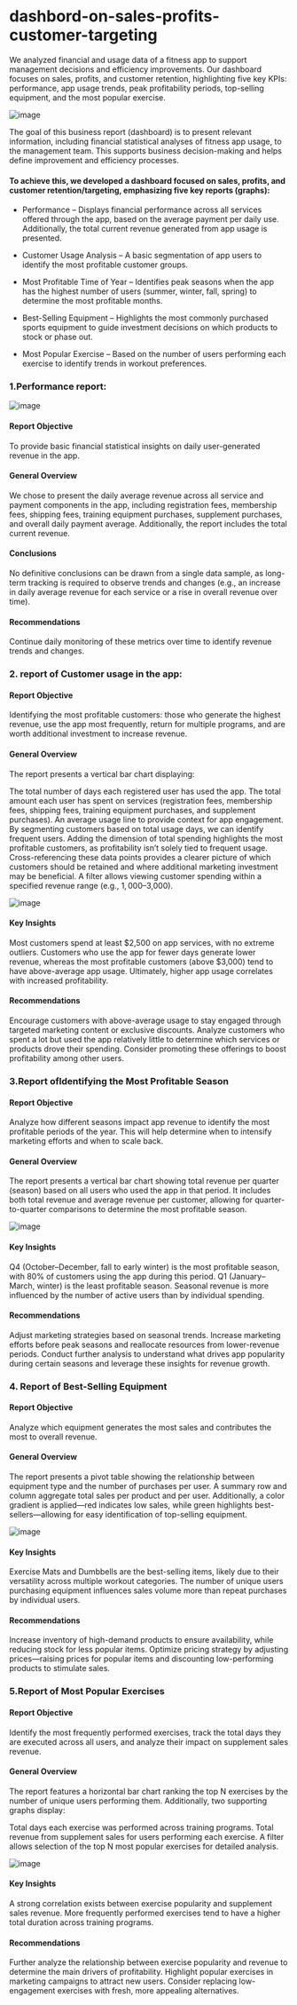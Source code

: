 # dashbord-on-sales-profits-customer-targeting
We analyzed financial and usage data of a fitness app to support management decisions and efficiency improvements. 
Our dashboard focuses on sales, profits, and customer retention, highlighting five key KPIs: performance, app usage trends, peak profitability periods, top-selling equipment, and the most popular exercise.

![image](https://github.com/user-attachments/assets/9cfdf7e5-db7d-41e3-9ae5-f84e193c7e52)


The goal of this business report (dashboard) is to present relevant information, including financial statistical analyses of fitness app usage, to the management team. This supports business decision-making and helps define improvement and efficiency processes.

#### To achieve this, we developed a dashboard focused on sales, profits, and customer retention/targeting, emphasizing five key reports (graphs):

* Performance – Displays financial performance across all services offered through the app, based on the average payment per daily use. Additionally, the total current revenue generated from app usage is presented.

* Customer Usage Analysis – A basic segmentation of app users to identify the most profitable customer groups.

* Most Profitable Time of Year – Identifies peak seasons when the app has the highest number of users (summer, winter, fall, spring) to determine the most profitable months.

* Best-Selling Equipment – Highlights the most commonly purchased sports equipment to guide investment decisions on which products to stock or phase out.

* Most Popular Exercise – Based on the number of users performing each exercise to identify trends in workout preferences.

### 1.Performance report:

![image](https://github.com/user-attachments/assets/8b1b6230-e652-4d49-a391-e5b1490b3fae)

#### Report Objective
To provide basic financial statistical insights on daily user-generated revenue in the app.

#### General Overview
We chose to present the daily average revenue across all service and payment components in the app, including registration fees, membership fees, shipping fees, training equipment purchases, supplement purchases, and overall daily payment average. Additionally, the report includes the total current revenue.

#### Conclusions
No definitive conclusions can be drawn from a single data sample, as long-term tracking is required to observe trends and changes (e.g., an increase in daily average revenue for each service or a rise in overall revenue over time).

#### Recommendations
Continue daily monitoring of these metrics over time to identify revenue trends and changes.

### 2. report of Customer usage in the app:

#### Report Objective
Identifying the most profitable customers: those who generate the highest revenue, use the app most frequently, return for multiple programs, and are worth additional investment to increase revenue.

#### General Overview
The report presents a vertical bar chart displaying:

The total number of days each registered user has used the app.
The total amount each user has spent on services (registration fees, membership fees, shipping fees, training equipment purchases, and supplement purchases).
An average usage line to provide context for app engagement.
By segmenting customers based on total usage days, we can identify frequent users. Adding the dimension of total spending highlights the most profitable customers, as profitability isn’t solely tied to frequent usage.
Cross-referencing these data points provides a clearer picture of which customers should be retained and where additional marketing investment may be beneficial. A filter allows viewing customer spending within a specified revenue range (e.g., $1,000–$3,000).

![image](https://github.com/user-attachments/assets/90850f87-0363-4405-b83e-7d0e337190f7)

#### Key Insights
Most customers spend at least $2,500 on app services, with no extreme outliers.
Customers who use the app for fewer days generate lower revenue, whereas the most profitable customers (above $3,000) tend to have above-average app usage.
Ultimately, higher app usage correlates with increased profitability.

#### Recommendations
Encourage customers with above-average usage to stay engaged through targeted marketing content or exclusive discounts.
Analyze customers who spent a lot but used the app relatively little to determine which services or products drove their spending. Consider promoting these offerings to boost profitability among other users.

### 3.Report ofIdentifying the Most Profitable Season

#### Report Objective
Analyze how different seasons impact app revenue to identify the most profitable periods of the year. This will help determine when to intensify marketing efforts and when to scale back.

#### General Overview
The report presents a vertical bar chart showing total revenue per quarter (season) based on all users who used the app in that period. It includes both total revenue and average revenue per customer, allowing for quarter-to-quarter comparisons to determine the most profitable season.

![image](https://github.com/user-attachments/assets/df712761-1372-4ab5-b22f-d32fdff7c949)

#### Key Insights
Q4 (October–December, fall to early winter) is the most profitable season, with 80% of customers using the app during this period.
Q1 (January–March, winter) is the least profitable season.
Seasonal revenue is more influenced by the number of active users than by individual spending.

#### Recommendations
Adjust marketing strategies based on seasonal trends. Increase marketing efforts before peak seasons and reallocate resources from lower-revenue periods.
Conduct further analysis to understand what drives app popularity during certain seasons and leverage these insights for revenue growth.


### 4. Report of Best-Selling Equipment

#### Report Objective
Analyze which equipment generates the most sales and contributes the most to overall revenue.

#### General Overview
The report presents a pivot table showing the relationship between equipment type and the number of purchases per user. A summary row and column aggregate total sales per product and per user. Additionally, a color gradient is applied—red indicates low sales, while green highlights best-sellers—allowing for easy identification of top-selling equipment.

![image](https://github.com/user-attachments/assets/9c6b5231-0cf1-4bb6-a7db-19612d24300c)

#### Key Insights
Exercise Mats and Dumbbells are the best-selling items, likely due to their versatility across multiple workout categories.
The number of unique users purchasing equipment influences sales volume more than repeat purchases by individual users.

#### Recommendations
Increase inventory of high-demand products to ensure availability, while reducing stock for less popular items.
Optimize pricing strategy by adjusting prices—raising prices for popular items and discounting low-performing products to stimulate sales.

### 5.Report of Most Popular Exercises

#### Report Objective
Identify the most frequently performed exercises, track the total days they are executed across all users, and analyze their impact on supplement sales revenue.

#### General Overview
The report features a horizontal bar chart ranking the top N exercises by the number of unique users performing them. Additionally, two supporting graphs display:

Total days each exercise was performed across training programs.
Total revenue from supplement sales for users performing each exercise.
A filter allows selection of the top N most popular exercises for detailed analysis.

![image](https://github.com/user-attachments/assets/cd8aac45-7a41-4b84-bd61-1c95f927799f)

#### Key Insights
A strong correlation exists between exercise popularity and supplement sales revenue.
More frequently performed exercises tend to have a higher total duration across training programs.

#### Recommendations
Further analyze the relationship between exercise popularity and revenue to determine the main drivers of profitability.
Highlight popular exercises in marketing campaigns to attract new users.
Consider replacing low-engagement exercises with fresh, more appealing alternatives.
